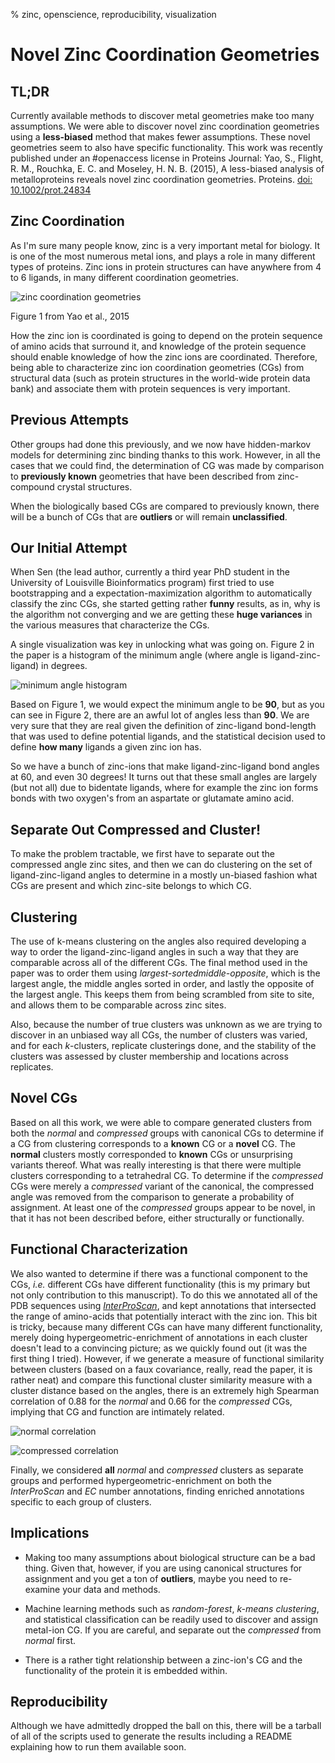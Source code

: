 % zinc, openscience, reproducibility, visualization

# Novel Zinc Coordination Geometries

## TL;DR

Currently available methods to discover metal geometries make too many assumptions. We were able to discover novel zinc coordination geometries using a **less-biased** method that makes fewer assumptions. These novel geometries seem to also have specific functionality. This work was recently published under an #openaccess license in Proteins Journal: Yao, S., Flight, R. M., Rouchka, E. C. and Moseley, H. N. B. (2015), A less-biased analysis of metalloproteins reveals novel zinc coordination geometries. Proteins. [doi: 10.1002/prot.24834](http://onlinelibrary.wiley.com/doi/10.1002/prot.24834/full)

## Zinc Coordination

As I'm sure many people know, zinc is a very important metal for biology. It is one of the most numerous metal ions, and plays a role in many different types of proteins. Zinc ions in protein structures can have anywhere from 4 to 6 ligands, in many different coordination geometries.

![zinc coordination geometries](/home/rmflight/Projects/personal/researchBlog/figure/prot24834-fig-0001.png)

Figure 1 from Yao et al., 2015

How the zinc ion is coordinated is going to depend on the protein sequence of amino acids that surround it, and knowledge of the protein sequence should enable knowledge of how the zinc ions are coordinated. Therefore, being able to characterize zinc ion coordination geometries (CGs) from structural data (such as protein structures in the world-wide protein data bank) and associate them with protein sequences is very important.

## Previous Attempts

Other groups had done this previously, and we now have hidden-markov models for determining zinc binding thanks to this work. However, in all the cases that we could find, the determination of CG was made by comparison to **previously known** geometries that have been described from zinc-compound crystal structures. 

When the biologically based CGs are compared to previously known, there will be a bunch of CGs that are **outliers** or will remain **unclassified**.

## Our Initial Attempt

When Sen (the lead author, currently a third year PhD student in the University of Louisville Bioinformatics program) first tried to use bootstrapping and a expectation-maximization algorithm to automatically classify the zinc CGs, she started getting rather **funny** results, as in, why is the algorithm not converging and we are getting these **huge variances** in the various measures that characterize the CGs.

A single visualization was key in unlocking what was going on. Figure 2 in the paper is a histogram of the minimum angle (where angle is ligand-zinc-ligand) in degrees. 

![minimum angle histogram](/home/rmflight/Projects/personal/researchBlog/figure/prot24834-fig-0002.png)

Based on Figure 1, we would expect the minimum angle to be **90**, but as you can see in Figure 2, there are an awful lot of angles less than **90**. We are very sure that they are real given the definition of zinc-ligand bond-length that was used to define potential ligands, and the statistical decision used to define **how many** ligands a given zinc ion has. 

So we have a bunch of zinc-ions that make ligand-zinc-ligand bond angles at 60, and even 30 degrees! It turns out that these small angles are largely (but not all) due to bidentate ligands, where for example the zinc ion forms bonds with two oxygen's from an aspartate or glutamate amino acid.

## Separate Out Compressed and Cluster!

To make the problem tractable, we first have to separate out the compressed angle zinc sites, and then we can do clustering on the set of ligand-zinc-ligand angles to determine in a mostly un-biased fashion what CGs are present and which zinc-site belongs to which CG. 

## Clustering

The use of k-means clustering on the angles also required developing a way to order the ligand-zinc-ligand angles in such a way that they are comparable across all of the different CGs. The final method used in the paper was to order them using *largest-sortedmiddle-opposite*, which is the largest angle, the middle angles sorted in order, and lastly the opposite of the largest angle. This keeps them from being scrambled from site to site, and allows them to be comparable across zinc sites. 

Also, because the number of true clusters was unknown as we are trying to discover in an unbiased way all CGs, the number of clusters was varied, and for each *k*-clusters, replicate clusterings done, and the stability of the clusters was assessed by cluster membership and locations across replicates.

## Novel CGs

Based on all this work, we were able to compare generated clusters from both the *normal* and *compressed* groups with canonical CGs to determine if a CG from clustering corresponds to a **known** CG or a **novel** CG. The **normal** clusters mostly corresponded to **known** CGs or unsurprising variants thereof. What was really interesting is that there were multiple clusters corresponding to a tetrahedral CG. To determine if the *compressed* CGs were merely a *compressed* variant of the canonical, the compressed angle was removed from the comparison to generate a probability of assignment. At least one of the *compressed* groups appear to be novel, in that it has not been described before, either structurally or functionally.

## Functional Characterization

We also wanted to determine if there was a functional component to the CGs, *i.e.* different CGs have different functionality (this is my primary but not only contribution to this manuscript). To do this we annotated all of the PDB sequences using [*InterProScan*](http://www.ebi.ac.uk/Tools/pfa/iprscan5/), and kept annotations that intersected the range of amino-acids that potentially interact with the zinc ion. This bit is tricky, because many different CGs can have many different functionality, merely doing hypergeometric-enrichment of annotations in each cluster doesn't lead to a convincing picture; as we quickly found out (it was the first thing I tried). However, if we generate a measure of functional similarity between clusters (based on a faux covariance, really, read the paper, it is rather neat) and compare this functional cluster similarity measure with a cluster distance based on the angles, there is an extremely high Spearman correlation of 0.88 for the *normal* and 0.66 for the *compressed* CGs, implying that CG and function are intimately related.

![normal correlation](/home/rmflight/Projects/personal/researchBlog/figure/prot24834-fig-0009.png)

![compressed correlation](/home/rmflight/Projects/personal/researchBlog/figure/prot24834-fig-0010.png)

Finally, we considered **all** *normal* and *compressed* clusters as separate groups and performed hypergeometric-enrichment on both the *InterProScan* and *EC* number annotations, finding enriched annotations specific to each group of clusters.

## Implications

* Making too many assumptions about biological structure can be a bad thing. Given that, however, if you are using canonical structures for assignment and you get a ton of **outliers**, maybe you need to re-examine your data and methods.

* Machine learning methods such as *random-forest*, *k-means clustering*, and statistical classification can be readily used to discover and assign metal-ion CG. If you are careful, and separate out the *compressed* from *normal* first.

* There is a rather tight relationship between a zinc-ion's CG and the functionality of the protein it is embedded within.

## Reproducibility

Although we have admittedly dropped the ball on this, there will be a tarball of all of the scripts used to generate the results including a README explaining how to run them available soon.
